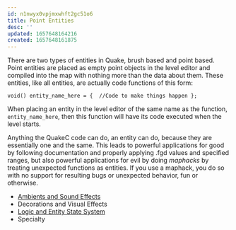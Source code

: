 ```yaml
---
id: n1nwyx0vpjmxwhft2gc51o6
title: Point Entities
desc: ''
updated: 1657648164216
created: 1657648161875
---
```

There are two types of entities in Quake, brush based and point based.  Point entities are placed as empty point objects in the level editor and compiled into the map with nothing more than the data about them.  These entities, like all entities, are actually code functions of this form:

`void() entity_name_here = {  //Code to make things happen };`

When placing an entity in the level editor of the same name as the function, `entity_name_here`, then this function will have its code executed when the level starts.

Anything the QuakeC code can do, an entity can do, because they are essentially one and the same.  This leads to powerful applications for good by following documentation and properly applying .fgd values and specified ranges, but also powerful applications for evil by doing _maphacks_ by treating unexpected functions as entities.  If you use a maphack, you do so with no support for resulting bugs or unexpected behavior, fun or otherwise.

* [Ambients and Sound Effects](https://github.com/JosiahJack/KeepModReadme/wiki/Point-Entities:-Ambients-and-Sound-Effects)
* Decorations and Visual Effects
* [Logic and Entity State System](https://github.com/JosiahJack/KeepModReadme/wiki/Point-Entities:-Logic-and-Entity-State-System)
* Specialty